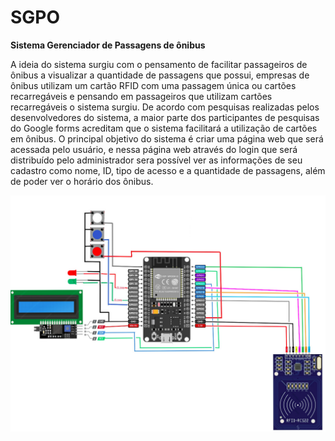 # SGPO


**Sistema Gerenciador de Passagens de ônibus**

A ideia do sistema surgiu com o pensamento de facilitar passageiros de ônibus a visualizar a quantidade de passagens que possui, empresas de ônibus utilizam um cartão RFID com uma passagem única ou cartões recarregáveis e pensando em passageiros que utilizam cartões recarregáveis o sistema surgiu. De acordo com pesquisas realizadas pelos desenvolvedores do sistema, a maior parte dos participantes de pesquisas do Google forms acreditam que o sistema facilitará a utilização de cartões em ônibus. O principal objetivo do sistema é criar uma página web que será acessada pelo usuário, e nessa página web através do login que será distribuído pelo administrador sera possível ver as informações de seu cadastro como nome, ID, tipo de acesso e a quantidade de passagens, além de poder ver o horário dos ônibus.

<img src="./img/SGPO.png" alt="" data-align="center">
